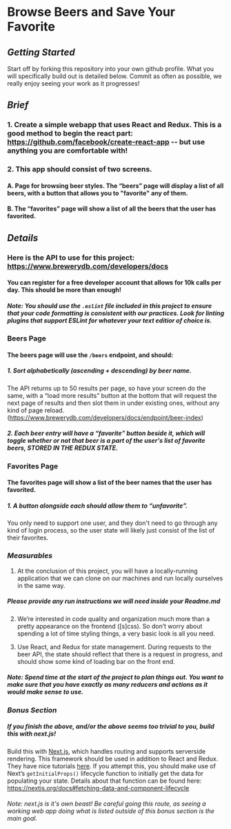 # Browse Beers and Save Your Favorite


## *Getting Started*
Start off by forking this repository into your own github profile. What you will specifically build out is detailed below. Commit as often as possible, we really enjoy seeing your work as it progresses!


## *Brief*
### 1. Create a simple webapp that uses React and Redux. This is a good method to begin the react part: https://github.com/facebook/create-react-app -- but use anything you are comfortable with!
### 2. This app should consist of two screens.
#### A. Page for browsing beer styles. The “beers” page will display a list of all beers, with a button that allows you to "favorite" any of them. 
#### B. The “favorites” page will show a list of all the beers that the user has favorited.


 ## *Details*
### Here is the API to use for this project: https://www.brewerydb.com/developers/docs 
#### You can register for a free developer account that allows for 10k calls per day. This should be more than enough!
##### Note: You should use the `.eslint` file included in this project to ensure that your code formatting is consistent with our practices. Look for linting plugins that support ESLint for whatever your text editior of choice is.

### Beers Page
#### The beers page will use the `/beers` endpoint, and should:
##### 1. Sort alphabetically (ascending + descending) by beer name. 
The API returns up to 50 results per page, so have your screen do the same, with a “load more results” button at the bottom that will request the next page of results and then slot them in under existing ones, without any kind of page reload. (https://www.brewerydb.com/developers/docs/endpoint/beer-index)

##### 2. Each beer entry will have a “favorite” button beside it, which will toggle whether or not that beer is a part of the user's list of favorite beers, STORED IN THE REDUX STATE. 

### Favorites Page
#### The favorites page will show a list of the beer names that the user has favorited. 
##### 1. A button alongside each should allow them to “unfavorite”. 
You only need to support one user, and they don't need to go through any kind of login process, so the user state will likely just consist of the list of their favorites.


### *Measurables*
1. At the conclusion of this project, you will have a locally-running application that we can clone on our machines and run locally ourselves in the same way.
 ##### Please provide any run instructions we will need inside your Readme.md

2. We’re interested in code quality and organization much more than a pretty appearance on the frontend ([s]css). So don’t worry about spending a lot of time styling things, a very basic look is all you need.

3. Use React, and Redux for state management. During requests to the beer API, the state should reflect that there is a request in progress, and should show some kind of loading bar on the front end.

##### Note: Spend time at the start of the project to plan things out. You want to make sure that you have exactly as many reducers and actions as it would make sense to use.


### *Bonus Section*
##### If you finish the above, and/or the above seems too trivial to you, build this with next.js!
Build this with [Next.js](https://nextjs.org), which handles routing and supports serverside rendering. This framework should be used in addition to React and Redux. They have nice tutorials [here](https://nextjs.org/learn/basics/getting-started). If you attempt this, you should make use of Next’s `getInitialProps()` lifecycle function to initially get the data for populating your state. Details about that function can be found here: https://nextjs.org/docs#fetching-data-and-component-lifecycle
###### Note: next.js is it's own beast! Be careful going this route, as seeing a working web app doing what is listed outside of this bonus section is the main goal.
